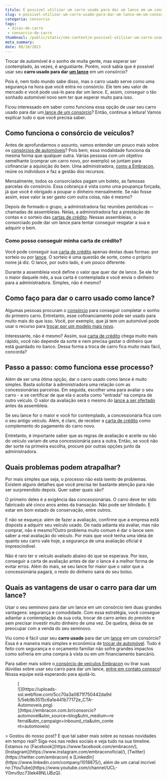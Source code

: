 ```yaml
---
titulo: É possível utilizar um carro usado para dar um lance em um consórcio?
slug: e-possivel-utilizar-um-carro-usado-para-dar-um-lance-em-um-consorcio
categoria: consorcio
tags:
 - dicas-de-carro
 - consorcio-de-carro
thumbnail: /public/static/cms-content/e-possivel-utilizar-um-carro-usado-para-dar-um-lance-em-um-consorcio.jpg
meta_summary: 
date: 08/10/2021
---
```

Trocar de automóvel é o sonho de muita gente, mas esperar ser contemplado, às vezes, é angustiante. Porém, você sabia que é possível usar seu **carro usado para dar** [**um lance**](https://www.embracon.com.br/conhecaoconsorcio/o-que-e-o-lance) em um consórcio?

Pois é, nem todo mundo sabe disso, mas o carro usado serve como uma segurança na hora que você entra no consórcio. Ele tem seu valor de mercado e você pode usá-lo para dar um lance. E, assim, conseguir o tão sonhado automóvel novo sem ter que esperar muito para isso.

Ficou interessado em saber como funciona essa opção de usar seu carro usado para dar um[ lance de um consórcio](https://www.embracon.com.br/conhecaoconsorcio/o-que-e-o-lance)? Então, continue a leitura! Vamos explicar tudo o que você precisa saber.

Como funciona o consórcio de veículos?
--------------------------------------

Antes de aprofundarmos o assunto, vamos entender um pouco mais sobre os [consórcios de automóveis](https://www.embracon.com.br/automoveis)? Pois bem, essa modalidade funciona da mesma forma que qualquer outra. Várias pessoas com um objetivo semelhante (comprar um carro novo, por exemplo) se juntam para cofinanciar a aquisição do bem. Uma administradora, [como a Embracon](https://www.embracon.com.br/), reúne os indivíduos e faz a gestão dos recursos.

Mensalmente, todos os consorciados pagam um boleto, as famosas parcelas do consórcio. Essa cobrança é vista como uma poupança forçada, já que você é obrigado a poupar o dinheiro mensalmente. Se não fosse assim, esse valor ia ser gasto com outra coisa, não é mesmo?

Depois de formado o grupo, a administradora faz reuniões periódicas — chamadas de assembleias. Nelas, a administradora faz a prestação de contas e o sorteio das [cartas de crédito](https://www.embracon.com.br/conhecaoconsorcio/o-que-e-carta-de-credito). Nessas assembleias, o consorciado pode dar um lance para tentar conseguir resgatar a sua e adquirir o bem.

### Como posso conseguir minha carta de crédito?

Você pode conseguir sua [carta de crédito](https://www.embracon.com.br/conhecaoconsorcio/o-que-e-carta-de-credito) apenas destas duas formas: por sorteio ou por [lance](https://www.embracon.com.br/conhecaoconsorcio/como-ofertar-um-lance). O sorteio é uma questão de sorte, como o próprio nome já diz. O lance, por outro lado, é um pouco diferente.

Durante a assembleia você define o valor que quer dar de lance. Se ele for o maior daquele mês, a sua carta é contemplada e você envia o dinheiro para a administradora. Simples, não é mesmo?

Como faço para dar o carro usado como lance?
--------------------------------------------

Algumas pessoas procuram o [consórcio](https://www.embracon.com.br/consorcio-de-carros) para conseguir completar o sonho do primeiro carro. Entretanto, esse cofinanciamento pode ser usado para muito mais do que isso. Você, por exemplo, que já tem um automóvel pode usar o recurso para [trocar por um modelo mais novo](https://www.embracon.com.br/blog/pensando-em-comprar-um-carro-saiba-o-que-levar-em-consideracao).

Interessante, não é mesmo? Assim, sua [carta de crédito](https://www.embracon.com.br/conhecaoconsorcio/o-que-e-carta-de-credito) chega muito mais rápido, você não depende da sorte e nem precisa gastar o dinheiro que está guardado no banco. Dessa forma a troca de carro fica muito mais fácil, concorda?

Passo a passo: como funciona esse processo?
-------------------------------------------

Além de ser uma ótima opção, dar o carro usado como lance é muito simples. Basta solicitar à administradora uma relação com as concessionárias parceiras. Em seguida, escolher uma para avaliar o seu carro - e se certificar de que ela o aceita como "entrada" na compra de outro veículo. O valor da avaliação será o mesmo do [lance a ser ofertado](https://www.embracon.com.br/conhecaoconsorcio/como-ofertar-um-lance) antes da assembleia.

Se seu lance for o maior e você for contemplado, a concessionária fica com o seu antigo veículo. Além, é claro, de receber a [carta de crédito](https://www.embracon.com.br/conhecaoconsorcio/o-que-e-carta-de-credito) como complemento do pagamento do carro novo.

Entretanto, é importante saber que as regras de avaliação e aceite ou não do veículo variam de uma concessionária para a outra. Então, se você não der sorte na primeira escolha, procure por outras opções junto da administradora.

Quais problemas podem atrapalhar?
---------------------------------

Por mais simples que seja, o processo não está isento de problemas. Existem alguns detalhes que você precisa ter bastante atenção para não ser surpreendido depois. Quer saber quais são?

O primeiro deles é a exigência das concessionárias. O carro deve ter sido fabricado até cinco anos antes da transação. Não pode ser blindado. E estar em bom estado de conservação, entre outros.

E não se esqueça: além de fazer a avaliação, confirme que a empresa está disposta a adquirir seu veículo usado. De nada adianta ela avaliar, mas não comprar, não é mesmo?Outro problema muito comum é dar o lance sem saber a real avaliação do veículo. Por mais que você tenha uma ideia de quanto seu carro vale hoje, a segurança de uma avaliação oficial é imprescindível.

Não é raro ter o veículo avaliado abaixo do que se esperava. Por isso, conseguir a carta de avaliação antes de dar o lance é a melhor forma de evitar erros. Além do mais, se seu lance for maior que o valor que a concessionária pagará, o resto do dinheiro sairá do seu bolso.

Quais as vantagens de usar o carro para dar um lance?
-----------------------------------------------------

Usar o seu seminovo para dar um lance em um consórcio tem duas grandes vantagens: segurança e comodidade. Com essa estratégia, você consegue adiantar a contemplação da sua cota, trocar de carro antes do previsto e sem precisar investir muito dinheiro de uma vez. De quebra, deixa de se preocupar com a venda do seu seminovo.

Viu como é fácil usar seu **carro usado** para dar um [lance](https://www.embracon.com.br/conhecaoconsorcio/o-que-e-o-lance) em um consórcio? Essa é a maneira mais simples e econômica de [trocar de automóvel](https://www.embracon.com.br/blog/pensando-em-comprar-um-carro-saiba-o-que-levar-em-consideracao). Tudo é feito com segurança e o orçamento familiar não sofre grandes impactos como sofreria em uma compra à vista ou em um financiamento bancário.

Para saber mais sobre o[ consórcio de veículos Embracon](https://www.embracon.com.br/consorcio-de-carros) ou tirar suas dúvidas sobre usar seu carro para dar um lance, [entre em contato conosco](https://www.embracon.com.br/fale-conosco)! Nossa equipe está esperando para ajudá-lo.

<figure class="w-richtext-figure-type-image w-richtext-align-center" style="max-width:310px">[<div>![](https://uploads-ssl.webflow.com/5cc70a3a0871f750442da9d5/5eb9b3515c6a1e441b77172e_CTA-Automoveis.png)</div>](https://embracon.com.br/consorcio?automovel&utm_source=blog&utm_medium=referral&utm_campaign=inbound_cta&utm_content=automoveis)</figure>> Gostou do nosso post? E que tal saber mais sobre as nossas novidades em tempo real? Siga-nos nas redes sociais e veja tudo na sua timeline. Estamos no [Facebook](https://www.facebook.com/embracon/), [Instagram](https://www.instagram.com/embraconoficial/), [Twitter](https://twitter.com/embracon) e [LinkedIn](https://www.linkedin.com/company/1018875/), além de um canal incrível no [YouTube](https://www.youtube.com/channel/UCL-Y0mv9zc73Iek48NLUBzQ).
